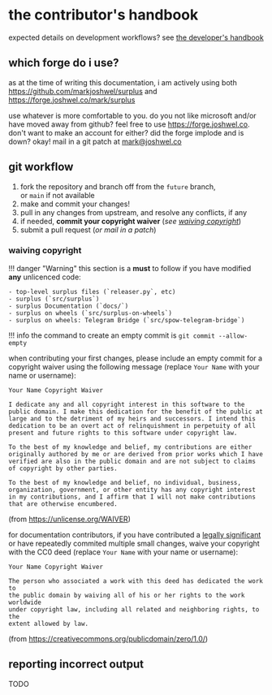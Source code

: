# the contributor's handbook

expected details on development workflows? see [the developer's handbook](developing.md)

## which forge do i use?

as at the time of writing this documentation, i am actively using both
<https://github.com/markjoshwel/surplus> and <https://forge.joshwel.co/mark/surplus>

use whatever is more comfortable to you. do you not like microsoft and/or have moved away from github?
feel free to use <https://forge.joshwel.co>. don't want to make an account for either? did the forge
implode and is down? okay! mail in a git patch at <mark@joshwel.co>

## git workflow

1. fork the repository and branch off from the `future` branch,  
   or `main` if not available
2. make and commit your changes!
3. pull in any changes from upstream, and resolve any conflicts, if any
4. if needed, **commit your copyright waiver** (_see [waiving copyright](#waiving-copyright)_)
5. submit a pull request (_or mail in a patch_)

### waiving copyright

!!! danger "Warning"
    this section is a **must** to follow if you have modified **any** unlicenced code:

    - top-level surplus files (`releaser.py`, etc)
    - surplus (`src/surplus`)
    - surplus Documentation (`docs/`)
    - surplus on wheels (`src/surplus-on-wheels`)
    - surplus on wheels: Telegram Bridge (`src/spow-telegram-bridge`)

!!! info
    the command to create an empty commit is `git commit --allow-empty`

when contributing your first changes, please include an empty commit for a copyright
waiver using the following message (replace `Your Name` with your name or username):

```text
Your Name Copyright Waiver

I dedicate any and all copyright interest in this software to the
public domain. I make this dedication for the benefit of the public at
large and to the detriment of my heirs and successors. I intend this
dedication to be an overt act of relinquishment in perpetuity of all
present and future rights to this software under copyright law.

To the best of my knowledge and belief, my contributions are either
originally authored by me or are derived from prior works which I have
verified are also in the public domain and are not subject to claims
of copyright by other parties.

To the best of my knowledge and belief, no individual, business,
organization, government, or other entity has any copyright interest
in my contributions, and I affirm that I will not make contributions
that are otherwise encumbered.
```

(from <https://unlicense.org/WAIVER>)

for documentation contributors, if you have contributed a
[legally significant](https://www.gnu.org/prep/maintain/maintain.html#Legally-Significant) or have
repeatedly commited multiple small changes, waive your copyright with the CC0 deed
(replace `Your Name` with your name or username):

```text
Your Name Copyright Waiver

The person who associated a work with this deed has dedicated the work to
the public domain by waiving all of his or her rights to the work worldwide
under copyright law, including all related and neighboring rights, to the
extent allowed by law. 
```

(from <https://creativecommons.org/publicdomain/zero/1.0/>)

## reporting incorrect output

TODO

